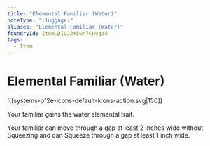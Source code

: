 ```yaml
---
title: "Elemental Familiar (Water)"
noteType: ":luggage:"
aliases: "Elemental Familiar (Water)"
foundryId: Item.DIUJ2X5wn7CHvga4
tags:
  - Item
---
```


# Elemental Familiar (Water)
![[systems-pf2e-icons-default-icons-action.svg|150]]

Your familiar gains the water elemental trait.

Your familiar can move through a gap at least 2 inches wide without Squeezing and can Squeeze through a gap at least 1 inch wide.
